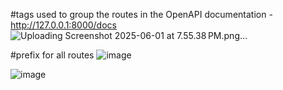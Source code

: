 #tags used to group the routes in the OpenAPI documentation - http://127.0.0.1:8000/docs
![Uploading Screenshot 2025-06-01 at 7.55.38 PM.png…]()


#prefix for all routes
![image](https://github.com/user-attachments/assets/40536579-5d27-4f43-aa86-a18e0f6b5771)

![image](https://github.com/user-attachments/assets/74cf0fba-2b3e-416f-8a28-167a0e52d0e3)

